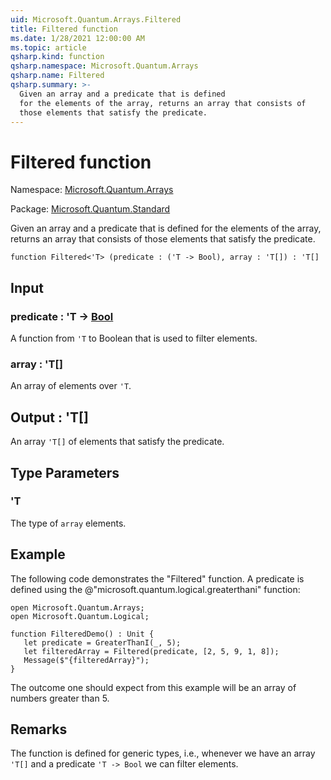 ```yaml
---
uid: Microsoft.Quantum.Arrays.Filtered
title: Filtered function
ms.date: 1/28/2021 12:00:00 AM
ms.topic: article
qsharp.kind: function
qsharp.namespace: Microsoft.Quantum.Arrays
qsharp.name: Filtered
qsharp.summary: >-
  Given an array and a predicate that is defined
  for the elements of the array, returns an array that consists of
  those elements that satisfy the predicate.
---
```


# Filtered function

Namespace: [Microsoft.Quantum.Arrays](xref:Microsoft.Quantum.Arrays)

Package: [Microsoft.Quantum.Standard](https://nuget.org/packages/Microsoft.Quantum.Standard)


Given an array and a predicate that is definedfor the elements of the array, returns an array that consists ofthose elements that satisfy the predicate.

```qsharp
function Filtered<'T> (predicate : ('T -> Bool), array : 'T[]) : 'T[]
```


## Input

### predicate : 'T -> [Bool](xref:microsoft.quantum.lang-ref.bool)

A function from `'T` to Boolean that is used to filter elements.


### array : 'T[]

An array of elements over `'T`.



## Output : 'T[]

An array `'T[]` of elements that satisfy the predicate.

## Type Parameters

### 'T

The type of `array` elements.

## Example

The following code demonstrates the "Filtered" function.A predicate is defined using the @"microsoft.quantum.logical.greaterthani" function:```qsharpopen Microsoft.Quantum.Arrays;open Microsoft.Quantum.Logical;function FilteredDemo() : Unit {   let predicate = GreaterThanI(_, 5);   let filteredArray = Filtered(predicate, [2, 5, 9, 1, 8]);   Message($"{filteredArray}");}```The outcome one should expect from this example will be an array of numbers greater than 5.

## Remarks

The function is defined for generic types, i.e., whenever we havean array `'T[]` and a predicate `'T -> Bool` we can filter elements.